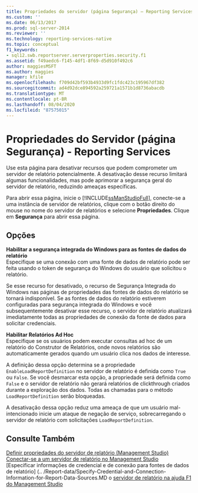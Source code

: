 ```yaml
---
title: Propriedades do servidor (página Segurança) – Reporting Services | Microsoft Docs
ms.custom: ''
ms.date: 06/13/2017
ms.prod: sql-server-2014
ms.reviewer: ''
ms.technology: reporting-services-native
ms.topic: conceptual
f1_keywords:
- sql12.swb.reportserver.serverproperties.security.f1
ms.assetid: f49aedc6-f145-4df1-8f69-d5d910f492c6
author: maggiesMSFT
ms.author: maggies
manager: kfile
ms.openlocfilehash: f709d42bf593b4933d9fc1fdc423c195967df382
ms.sourcegitcommit: ad4d92dce894592a259721a1571b1d8736abacdb
ms.translationtype: MT
ms.contentlocale: pt-BR
ms.lasthandoff: 08/04/2020
ms.locfileid: "87575015"
---
```

# <a name="server-properties-security-page---reporting-services"></a>Propriedades do Servidor (página Segurança) - Reporting Services
  Use esta página para desativar recursos que podem comprometer um servidor de relatório potencialmente. A desativação desse recurso limitará algumas funcionalidades, mas pode aprimorar a segurança geral do servidor de relatório, reduzindo ameaças específicas.  
  
 Para abrir essa página, inicie o [!INCLUDE[ssManStudioFull](../../includes/ssmanstudiofull-md.md)], conecte-se a uma instância de servidor de relatórios, clique com o botão direito do mouse no nome do servidor de relatórios e selecione **Propriedades**. Clique em **Segurança** para abrir essa página.  
  
## <a name="options"></a>Opções  
 **Habilitar a segurança integrada do Windows para as fontes de dados do relatório**  
 Especifique se uma conexão com uma fonte de dados de relatório pode ser feita usando o token de segurança do Windows do usuário que solicitou o relatório.  
  
 Se esse recurso for desativado, o recurso de Segurança Integrada do Windows nas páginas de propriedades das fontes de dados do relatório se tornará indisponível. Se as fontes de dados do relatório estiverem configuradas para segurança integrada do Windows e você subsequentemente desativar esse recurso, o servidor de relatório atualizará imediatamente todas as propriedades de conexão da fonte de dados para solicitar credenciais.  
  
 **Habilitar Relatórios Ad Hoc**  
 Especifique se os usuários podem executar consultas ad hoc de um relatório do Construtor de Relatórios, onde novos relatórios são automaticamente gerados quando um usuário clica nos dados de interesse.  
  
 A definição dessa opção determina se a propriedade `EnableLoadReportDefinition` no servidor de relatório é definida como `True` ou `False`. Se você desmarcar esta opção, a propriedade será definida como `False` e o servidor de relatório não gerará relatórios de clickthrough criados durante a exploração dos dados. Todas as chamadas para o método `LoadReportDefinition` serão bloqueadas.  
  
 A desativação dessa opção reduz uma ameaça de que um usuário mal-intencionado inicie um ataque de negação de serviço, sobrecarregando o servidor de relatório com solicitações `LoadReportDefinition`.  
  
## <a name="see-also"></a>Consulte Também  
 [Definir propriedades do servidor de relatório &#40;Management Studio&#41;](set-report-server-properties-management-studio.md)   
 [Conectar-se a um servidor de relatório no Management Studio](connect-to-a-report-server-in-management-studio.md)   
 [Especificar informações de credencial e de conexão para fontes de dados de relatório] (.. /Report-data/Specify-Credential-and-Connection-Information-for-Report-Data-Sources.MD o [servidor de relatório na ajuda F1 do Management Studio](report-server-in-management-studio-f1-help.md)  
  
  
